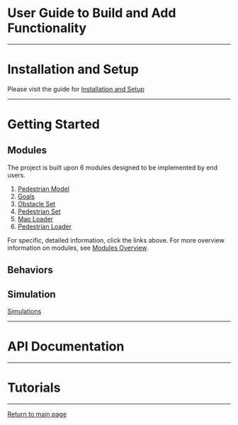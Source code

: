 # User Guide to Build and Add Functionality

---
# Installation and Setup
Please visit the guide for [Installation and Setup](InstallationSetup.md)

---
# Getting Started

## Modules 
The project is built upon 6 modules designed to be implemented by end users. 
1. [Pedestrian Model](test.md)
2. [Goals](test.md)
3. [Obstacle Set](test.md)
4. [Pedestrian Set](test.md)
5. [Map Loader](test.md)
6. [Pedestrian Loader](test.md)

For specific, detailed information, click the links above. For more overview information on modules, see [Modules Overview](ModulesOverview.md). 

## Behaviors


## Simulation

[Simulations](Simulation.md)

---
# API Documentation



---
# Tutorials




---

[Return to main page](MainPage.md)